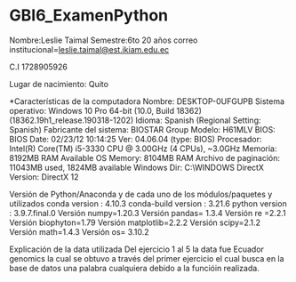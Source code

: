 # GBI6_ExamenPython
Nombre:Leslie Taimal 
Semestre:6to 
20 años
correo institucional=leslie.taimal@est.ikiam.edu.ec

C.I 1728905926

Lugar de nacimiento: Quito 

*Características de la computadora 
Nombre: DESKTOP-0UFGUPB
Sistema operativo: Windows 10 Pro 64-bit (10.0, Build 18362) (18362.19h1_release.190318-1202)
Idioma: Spanish (Regional Setting: Spanish)
Fabricante del sistema: BIOSTAR Group
Modelo: H61MLV
BIOS: BIOS Date: 02/23/12 10:14:25 Ver: 04.06.04 (type: BIOS)
Procesador: Intel(R) Core(TM) i5-3330 CPU @ 3.00GHz (4 CPUs), ~3.0GHz
Memoria: 8192MB RAM
Available OS Memory: 8104MB RAM
Archivo de paginación: 11043MB used, 1824MB available
Windows Dir: C:\WINDOWS
DirectX Version: DirectX 12

Versión de Python/Anaconda y de cada uno de los módulos/paquetes y utilizados
conda version : 4.10.3
conda-build version : 3.21.6
python version : 3.9.7.final.0
Versión numpy=1.20.3
Versión pandas= 1.3.4
Versión re =2.2.1
Versión biophyton=1.79
Versión matplotlib=2.2.2
Versión scipy=2.1.2
Versión math=1.4.3
Versión os= 3.10.2

Explicación de la data utilizada
Del ejercicio 1 al 5 la data fue Ecuador genomics la cual se obtuvo a través del primer ejercicio el cual busca en la base de datos una palabra cualquiera debido a la funcióin realizada.



